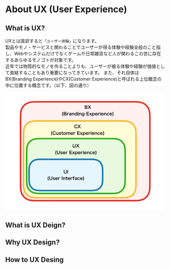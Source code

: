 # About UX (User Experience)

## What is UX?
UXとは直訳すると`「ユーザー体験」`になります。   
製品やモノ・サービスと関わることでユーザーが得る体験や経験全般のこと指し、Webやシステムだけでなくゲームや日常雑貨など人が関わるこの世に存在するあらゆるモノゴトが対象です。   
近年では物質的なモノを作ることよりも、ユーザーが被る体験や経験が価値として直結することもあり重要になってきています。
また、それ自体はBX(Branding Experience)やCX(Customer Experience)と呼ばれる上位概念の中に位置する概念です。（以下、図の通り）

<img src="https://github.com/isihigameKoudai/koudai-ishigame/blob/master/assets/img/ux1.png" />



## What is UX Deign?
## Why UX Design?
## How to UX Desing
